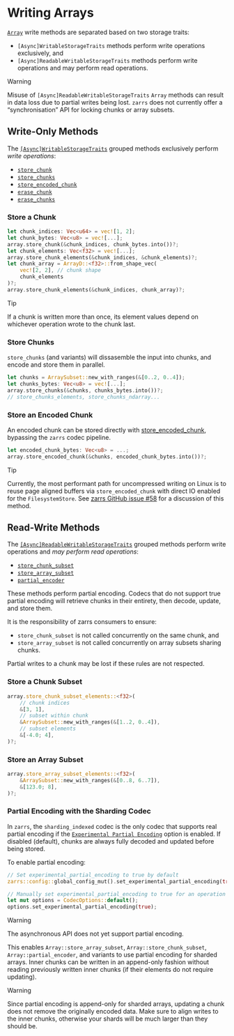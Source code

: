 # Writing Arrays

[`Array`](https://docs.rs/zarrs/latest/zarrs/array/struct.Array.html) write methods are separated based on two storage traits:
 - `[Async]WritableStorageTraits` methods perform write operations exclusively, and
 - `[Async]ReadableWritableStorageTraits` methods perform write operations and may perform read operations.

> [!WARNING]
> Misuse of `[Async]ReadableWritableStorageTraits` `Array` methods can result in data loss due to partial writes being lost.
> `zarrs` does not currently offer a “synchronisation” API for locking chunks or array subsets.

## Write-Only Methods

The [`[Async]WritableStorageTraits`](https://docs.rs/zarrs_storage/latest/zarrs_storage/trait.WritableStorageTraits.html) grouped methods exclusively perform *write operations*:
<!-- - [`store_metadata`](https://docs.rs/zarrs/latest/zarrs/array/struct.Array.html#method.store_metadata) -->
<!-- - [`erase_metadata`](https://docs.rs/zarrs/latest/zarrs/array/struct.Array.html#method.erase_metadata) -->
- [`store_chunk`](https://docs.rs/zarrs/latest/zarrs/array/struct.Array.html#method.store_chunk)
- [`store_chunks`](https://docs.rs/zarrs/latest/zarrs/array/struct.Array.html#method.store_chunks)
- [`store_encoded_chunk`](https://docs.rs/zarrs/latest/zarrs/array/struct.Array.html#method.store_encoded_chunk)
- [`erase_chunk`](https://docs.rs/zarrs/latest/zarrs/array/struct.Array.html#method.erase_chunk)
- [`erase_chunks`](https://docs.rs/zarrs/latest/zarrs/array/struct.Array.html#method.erase_chunks)

### Store a Chunk

```rs
let chunk_indices: Vec<u64> = vec![1, 2];
let chunk_bytes: Vec<u8> = vec![...];
array.store_chunk(&chunk_indices, chunk_bytes.into())?;
let chunk_elements: Vec<f32> = vec![...];
array.store_chunk_elements(&chunk_indices, &chunk_elements)?;
let chunk_array = ArrayD::<f32>::from_shape_vec(
    vec![2, 2], // chunk shape
    chunk_elements
)?;
array.store_chunk_elements(&chunk_indices, chunk_array)?;
```

> [!TIP]
> If a chunk is written more than once, its element values depend on whichever operation wrote to the chunk last.

### Store Chunks

`store_chunks` (and variants) will dissasemble the input into chunks, and encode and store them in parallel.

```rs
let chunks = ArraySubset::new_with_ranges(&[0..2, 0..4]);
let chunks_bytes: Vec<u8> = vec![...];
array.store_chunks(&chunks, chunks_bytes.into())?;
// store_chunks_elements, store_chunks_ndarray...
```

### Store an Encoded Chunk

An encoded chunk can be stored directly with [store_encoded_chunk](https://docs.rs/zarrs/latest/zarrs/array/struct.Array.html#method.store_encoded_chunk), bypassing the `zarrs` codec pipeline.

```rs
let encoded_chunk_bytes: Vec<u8> = ...;
array.store_encoded_chunk(&chunks, encoded_chunk_bytes.into())?;
```

> [!TIP]
> Currently, the most performant path for uncompressed writing on Linux is to reuse page aligned buffers via `store_encoded_chunk` with direct IO enabled for the `FilesystemStore`.
> See [zarrs GitHub issue #58](https://github.com/zarrs/zarrs/pull/58) for a discussion of this method.

## Read-Write Methods

The [`[Async]ReadableWritableStorageTraits`](https://docs.rs/zarrs_storage/latest/zarrs_storage/trait.ReadableWritableStorageTraits.html) grouped methods perform write operations and *may perform read operations*:
   - [`store_chunk_subset`](https://docs.rs/zarrs/latest/zarrs/array/struct.Array.html#method.store_chunk_subset)
   - [`store_array_subset`](https://docs.rs/zarrs/latest/zarrs/array/struct.Array.html#method.store_array_subset)
   - [`partial_encoder`](https://docs.rs/zarrs/latest/zarrs/array/struct.Array.html#method.partial_encoder)

These methods perform partial encoding.
Codecs that do not support true partial encoding will retrieve chunks in their entirety, then decode, update, and store them.

It is the responsibility of zarrs consumers to ensure:

- `store_chunk_subset` is not called concurrently on the same chunk, and
- `store_array_subset` is not called concurrently on array subsets sharing chunks.

Partial writes to a chunk may be lost if these rules are not respected.

### Store a Chunk Subset

```rs
array.store_chunk_subset_elements::<f32>(
    // chunk indices
    &[3, 1],
    // subset within chunk
    &ArraySubset::new_with_ranges(&[1..2, 0..4]),
    // subset elements
    &[-4.0; 4],
)?;
```

### Store an Array Subset

```rs
array.store_array_subset_elements::<f32>(
    &ArraySubset::new_with_ranges(&[0..8, 6..7]),
    &[123.0; 8],
)?;
```

### Partial Encoding with the Sharding Codec

In `zarrs`, the `sharding_indexed` codec is the only codec that supports real partial encoding if the [`Experimental Partial Encoding`](https://docs.rs/zarrs/latest/zarrs/config/struct.Config.html#experimental-partial-decoding) option is enabled.
If disabled (default), chunks are always fully decoded and updated before being stored.

To enable partial encoding:
```rs
// Set experimental_partial_encoding to true by default
zarrs::config::global_config_mut().set_experimental_partial_encoding(true);

// Manually set experimental_partial_encoding to true for an operation
let mut options = CodecOptions::default();
options.set_experimental_partial_encoding(true);
```

> [!WARNING]
> The asynchronous API does not yet support partial encoding.

This enables `Array::store_array_subset`, `Array::store_chunk_subset`, `Array::partial_encoder`, and variants to use partial encoding for sharded arrays.
Inner chunks can be written in an append-only fashion without reading previously written inner chunks (if their elements do not require updating).

> [!WARNING]
> Since partial encoding is append-only for sharded arrays, updating a chunk does not remove the originally encoded data.
> Make sure to align writes to the inner chunks, otherwise your shards will be much larger than they should be.
